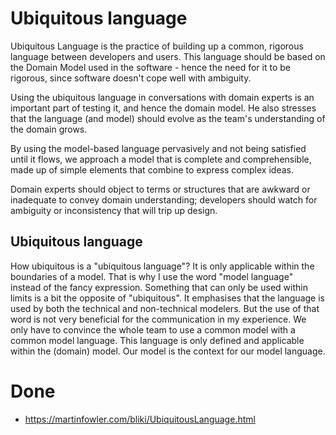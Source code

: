 # Ubiquitous language

Ubiquitous Language is the practice of building up a common, rigorous language between developers and users. This language should be based on the Domain Model used in the software - hence the need for it to be rigorous, since software doesn't cope well with ambiguity.

Using the ubiquitous language in conversations with domain experts is an important part of testing it, and hence the domain model. He also stresses that the language (and model) should evolve as the team's understanding of the domain grows.

By using the model-based language pervasively and not being satisfied until it flows, we approach a model that is complete and comprehensible, made up of simple elements that combine to express complex ideas.

Domain experts should object to terms or structures that are awkward or inadequate to convey domain understanding; developers should watch for ambiguity or inconsistency that will trip up design.


## Ubiquitous language

How ubiquitous is a "ubiquitous language"? It is only applicable within the boundaries of a model. That is why I use the word "model language" instead of the fancy expression. Something that can only be used within limits is a bit the opposite of "ubiquitous". It emphasises that the language is used by both the technical and non-technical modelers. But the use of that word is not very beneficial for the communication in my experience. We only have to convince the whole team to use a common model with a common model language. This language is only defined and applicable within the (domain) model. Our model is the context for our model language.

# Done

- https://martinfowler.com/bliki/UbiquitousLanguage.html